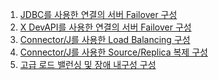 1. [JDBC를 사용한 연결의 서버 Failover 구성]()
2. [X DevAPI를 사용한 연결의 서버 Failover 구성]()
3. [Connector/J를 사용한 Load Balancing 구성]()
4. [Connector/J를 사용한 Source/Replica 복제 구성]()
5. [고급 로드 밸런싱 및 장애 내구성 구성]()